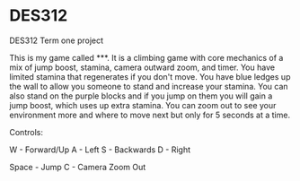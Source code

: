 # DES312
DES312 Term one project

This is my game called ***.
It is a climbing game with core mechanics of a mix of jump boost, stamina, camera outward zoom, and timer.
You have limited stamina that regenerates if you don't move. You have blue ledges up the wall to allow you someone to stand and increase your stamina.
You can also stand on the purple blocks and if you jump on them you will gain a jump boost, which uses up extra stamina.
You can zoom out to see your environment more and where to move next but only for 5 seconds at a time.

Controls:

W - Forward/Up
A - Left
S - Backwards 
D - Right
 
Space - Jump
C - Camera Zoom Out
